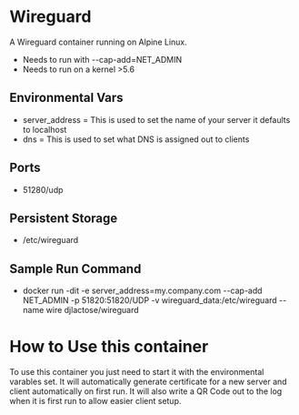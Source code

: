 # Wireguard
A Wireguard container running on Alpine Linux.
* Needs to run with --cap-add=NET_ADMIN
* Needs to run on a kernel >5.6
## Environmental Vars
* server_address = This is used to set the name of your server it defaults to localhost
* dns = This is used to set what DNS is assigned out to clients
## Ports
* 51280/udp
## Persistent Storage 
* /etc/wireguard
## Sample Run Command
* docker run -dit -e server_address=my.company.com --cap-add NET_ADMIN -p 51820:51820/UDP -v wireguard_data:/etc/wireguard --name wire djlactose/wireguard
<!-- * docker service create --cap-add NET_ADMIN -e "server_address=vpn.mycompany.com" -p 51280:51280/UDP --name Wireguard --mount type=bind,source=/mnt/wireguard_data,destination=/etc/wireguard djlactose/wireguard -->
# How to Use this container
To use this container you just need to start it with the environmental varables set.  It will automatically generate certificate for a new server and client automatically on first run.  It will also write a QR Code out to the log when it is first run to allow easier client setup.